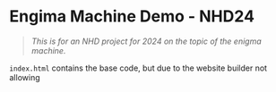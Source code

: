# Engima Machine Demo - NHD24
> *This is for an NHD project for 2024 on the topic of the enigma machine.*

`index.html` contains the base code, but due to the website builder not allowing <script> tags, `export.js` minifies the code, and injects it where it needs to be.


